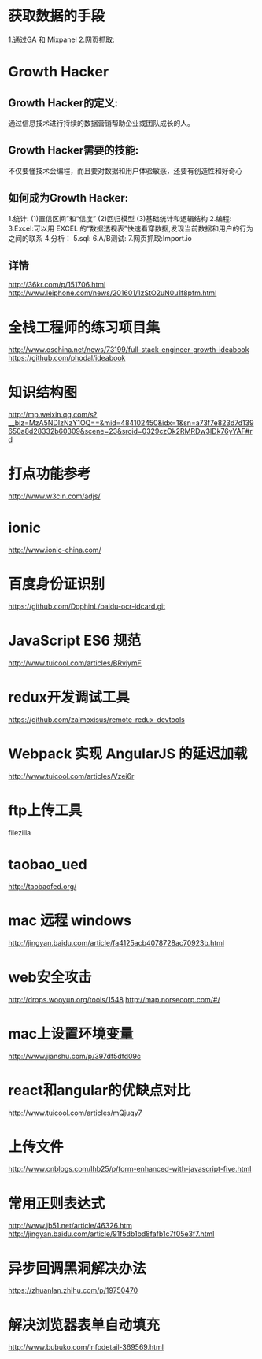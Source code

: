 # 获取数据的手段
1.通过GA 和 Mixpanel
2.网页抓取:

# Growth Hacker

## Growth Hacker的定义:
通过信息技术进行持续的数据营销帮助企业或团队成长的人。

## Growth Hacker需要的技能:
不仅要懂技术会编程，而且要对数据和用户体验敏感，还要有创造性和好奇心
## 如何成为Growth Hacker:

1.统计:
  (1)置信区间”和“信度”
  (2)回归模型
  (3)基础统计和逻辑结构
2.编程:
3.Excel:可以用 EXCEL 的“数据透视表”快速看穿数据,发现当前数据和用户的行为之间的联系
4.分析：
5.sql:
6.A/B测试:
7.网页抓取:Import.io

## 详情
http://36kr.com/p/151706.html
http://www.leiphone.com/news/201601/1zStO2uN0u1f8pfm.html

# 全栈工程师的练习项目集
http://www.oschina.net/news/73199/full-stack-engineer-growth-ideabook
https://github.com/phodal/ideabook

# 知识结构图
http://mp.weixin.qq.com/s?__biz=MzA5NDIzNzY1OQ==&mid=484102450&idx=1&sn=a73f7e823d7d139650a8d28332b60309&scene=23&srcid=0329czOk2RMRDw3IDk76yYAF#rd
# 打点功能参考
http://www.w3cin.com/adjs/
# ionic
http://www.ionic-china.com/
# 百度身份证识别
https://github.com/DophinL/baidu-ocr-idcard.git
# JavaScript ES6 规范
http://www.tuicool.com/articles/BRviymF

# redux开发调试工具
https://github.com/zalmoxisus/remote-redux-devtools

# Webpack 实现 AngularJS 的延迟加载
http://www.tuicool.com/articles/Vzei6r

# ftp上传工具
filezilla

# taobao_ued
http://taobaofed.org/

# mac 远程 windows
http://jingyan.baidu.com/article/fa4125acb4078728ac70923b.html

# web安全攻击
http://drops.wooyun.org/tools/1548
http://map.norsecorp.com/#/

# mac上设置环境变量
http://www.jianshu.com/p/397df5dfd09c

# react和angular的优缺点对比
http://www.tuicool.com/articles/mQjuqy7

# 上传文件
http://www.cnblogs.com/lhb25/p/form-enhanced-with-javascript-five.html

# 常用正则表达式
http://www.jb51.net/article/46326.htm
http://jingyan.baidu.com/article/91f5db1bd8fafb1c7f05e3f7.html
# 异步回调黑洞解决办法
https://zhuanlan.zhihu.com/p/19750470

# 解决浏览器表单自动填充
http://www.bubuko.com/infodetail-369569.html



